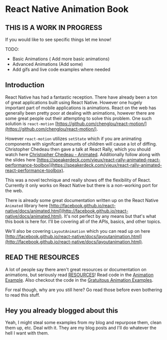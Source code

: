 # React Native Animation Book

## THIS IS A WORK IN PROGRESS

If you would like to see specific things let me know!

TODO:
* Basic Animations ( Add more basic animations)
* Advanced Animations (Add some)
* Add gifs and live code examples where needed


## Introduction

React Native has had a fantastic reception. There have already been a ton of great applications built using React Native. However one hugely important part of mobile applications is animations. React on the web has generally been pretty poor at dealing with animations, however there are some great people out their attempting to solve this problem. One such solution is `react-motion` [https://github.com/chenglou/react-motion/](https://github.com/chenglou/react-motion/).

However `react-motion` utilizes `setState` which if you are animating components with signifcant amounts of children will cause a lot of diffing. Christopher Chedeau then gave a talk at React Rally, which you should watch here [Christopher Chedeau - Animated](https://www.youtube.com/watch?v=xtqUJVqpKNo). Additionally follow along with the slides here [https://speakerdeck.com/vjeux/react-rally-animated-react-performance-toolbox](https://speakerdeck.com/vjeux/react-rally-animated-react-performance-toolbox).

This was a novel technique and really shows off the flexibility of React. Currently it only works on React Native but there is a non-working port for the web.

There is already some great documentation written up on the React Native `Animated` library here [http://facebook.github.io/react-native/docs/animated.html](http://facebook.github.io/react-native/docs/animated.html). It's not perfect by any means but that's what this book is here for. I'll be covering all of the APIs, basics, and other topics.

We'll also be covering `LayoutAnimation` which you can read up on here [http://facebook.github.io/react-native/docs/layoutanimation.html](http://facebook.github.io/react-native/docs/layoutanimation.html).


## READ THE RESOURCES

A lot of people say there aren't great resources or documentation on animations, but seriously read [RESOURCES](RESOURCES.md)! Read code in the [Animation Example](https://github.com/facebook/react-native/blob/master/Examples/UIExplorer/AnimatedExample.js). Also checkout the code in the [Gratuitous Animation Examples](https://github.com/facebook/react-native/tree/master/Examples/UIExplorer/AnimatedGratuitousApp).

For real though, why are you still here? Go read those before even bothering to read this stuff.


## Hey you already blogged about this

Yeah, I might steal some examples from my blog and repurpose them, clean them up, etc. Deal with it. They are my blog posts and I'll do whatever the hell I want with them.